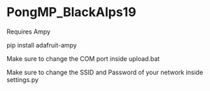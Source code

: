 # PongMP_BlackAlps19

Requires Ampy

pip install adafruit-ampy

Make sure to change the COM port inside upload.bat

Make sure to change the SSID and Password of your network inside settings.py
